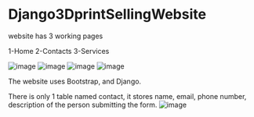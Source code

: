 # Django3DprintSellingWebsite

website has 3 working pages

1-Home
2-Contacts
3-Services

![image](https://github.com/PiyushBora0-0/Django3DprintSellingWebsite/assets/94230195/25956b1a-49fd-4601-ac60-a9c1f34bd7ff)
![image](https://github.com/PiyushBora0-0/Django3DprintSellingWebsite/assets/94230195/ada1ba13-63bb-4579-bc8d-8a7d45efb266)
![image](https://github.com/PiyushBora0-0/Django3DprintSellingWebsite/assets/94230195/9f85855c-b8e6-408a-9ca4-701d4d6c4d4b)
![image](https://github.com/PiyushBora0-0/Django3DprintSellingWebsite/assets/94230195/f51d414a-42e7-40a5-88e3-867aafa6cdc0)

The website uses Bootstrap, and Django.

There is only 1 table named contact, it stores name, email, phone number, description of the person submitting the form.
![image](https://github.com/PiyushBora0-0/Django3DprintSellingWebsite/assets/94230195/a1c10568-c240-4d94-90d6-f90924f10aeb)
